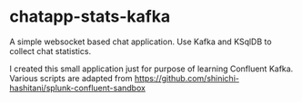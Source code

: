 # chatapp-stats-kafka
A simple websocket based chat application.
Use Kafka and KSqlDB to collect chat statistics.

I created this small application just for purpose of learning Confluent Kafka.
Various scripts are adapted from https://github.com/shinichi-hashitani/splunk-confluent-sandbox
